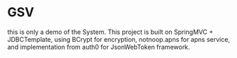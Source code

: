 # GSV
this is only a demo of the System. This project is built on SpringMVC + JDBCTemplate, 
using BCrypt for encryption, notnoop.apns for apns service, and implementation from auth0 for JsonWebToken framework.

